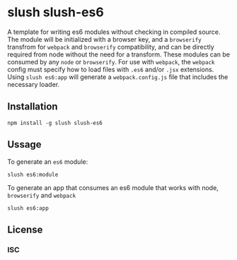 # slush slush-es6

A template for writing es6 modules without checking in compiled source.
The module will be initialized with a browser key, and a `browserify` transfrom
for `webpack` and `browserify` compatibility, and can be directly required from
node without the need for a transform.  These modules can be consumed by any
`node` or `browserify`. For use with `webpack`, the `webpack` config must
specify how to load files with `.es6` and/or `.jsx` extensions.  Using
`slush es6:app` will generate a `webpack.config.js` file that includes the
necessary loader.

## Installation

```
npm install -g slush slush-es6
```

## Ussage

To generate an `es6` module:
```
slush es6:module
```

To generate an app that consumes an es6 module that works with node,
`browserify` and `webpack`
```
slush es6:app
```

## License

### ISC
